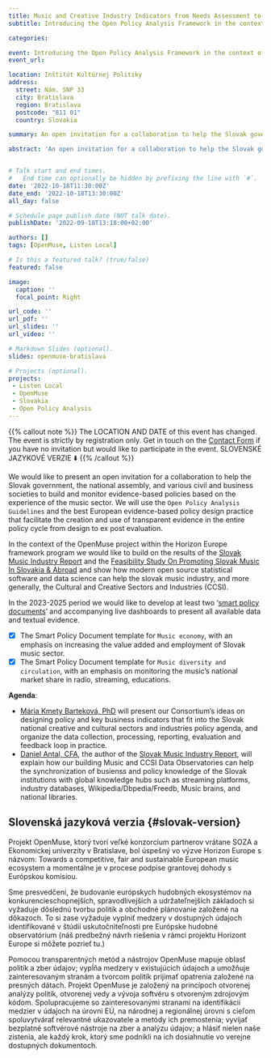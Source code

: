 ```yaml
---
title: Music and Creative Industry Indicators from Needs Assessment to Automated Production
subtitle: Introducing the Open Policy Analysis Framework in the context of Slovak national cultural and creative industries policy framework

categories:

event: Introducing the Open Policy Analysis Framework in the context of Slovak cultural and creative industries policy framework
event_url: 

location: Inštitút Kultúrnej Politiky
address:
  street: Nám. SNP 33
  city: Bratislava
  region: Bratislava
  postcode: "811 01"
  country: Slovakia

summary: An open invitation for a collaboration to help the Slovak government, the natonal assembly, and various civil and business societies to build and monitor evidence-based policies based on the experience of the music sector.

abstract: 'An open invitation for a collaboration to help the Slovak government, the natonal assembly, and various civil and business societies to build and monitor evidence-based policies based on the experience of the music sector. We will use the Open Policy Analysis Guideliens and the best European evidence-based policy design practice that faciliate the creation and use of transparent evidence in the entire policy cycle from design to ex post evalutation.'


# Talk start and end times.
#   End time can optionally be hidden by prefixing the line with `#`.
date: '2022-10-18T11:30:00Z'
date_end: '2022-10-18T13:30:00Z'
all_day: false

# Schedule page publish date (NOT talk date).
publishDate: '2022-09-18T13:18:00+02:00'

authors: []
tags: [OpenMuse, Listen Local]

# Is this a featured talk? (true/false)
featured: false

image:
  caption: ''
  focal_point: Right

url_code: ''
url_pdf: ''
url_slides: ''
url_video: ''

# Markdown Slides (optional).
slides: openmuse-bratislava

# Projects (optional).
projects:
 - Listen Local
 - OpenMuse
 - Slovakia
 - Open Policy Analysis
---
```


{{% callout note %}}
The LOCATION AND DATE of this event has changed. The event is strictly by registration only. Get in touch on the [Contact Form](https://reprex.nl/#contact) if you have no invitation but would like to participate in the event. SLOVENSKÉ JAZYKOVÉ VERZIE ⬇️
{{% /callout %}}

We would like to present an open invitation for a collaboration to help the Slovak government, the national assembly, and various civil and business societies to build and monitor evidence-based policies based on the experience of the music sector. We will use the `Open Policy Analysis Guidelines` and the best European evidence-based policy design practice that facilitate the creation and use of transparent evidence in the entire policy cycle from design to ex post evaluation.

In the context of the OpenMuse project within the Horizon Europe framework program we would like to build on the results of the [Slovak Music Industry Report](https://music.dataobservatory.eu/publication/slovak_music_industry_2019/) and the [Feasibility Study On Promoting Slovak Music In Slovakia & Abroad](https://music.dataobservatory.eu/publication/listen_local_2020/) and show how modern open source statistical software and data science can help the slovak music industry, and more generally, the Cultural and Creative Sectors and Industries (CCSI).

In the 2023-2025 period we would like to develop at least two ‘[smart policy documents](https://reprex.nl/apps/smart-policy-documents/)’ and accompanying live dashboards to present all available data and textual evidence. 
- [x] The Smart Policy Document template for `Music economy`, with an emphasis on increasing the value added and employment of Slovak music sector.
- [x] The Smart Policy Document template for `Music diversity and circulation`, with an emphasis on monitoring the music’s national market share in radio, streaming, educations.

**Agenda**:

- [Mária Kmety Barteková, PhD](https://music.dataobservatory.eu/authors/maria_bartekova/) will present our Consortium’s ideas on designing policy and key business indicators that fit into the Slovak national creative and cultural sectors and industries policy agenda, and organize the data collection, processing, reporting, evaluation and feedback loop in practice.
- [Daniel Antal, CFA](https://music.dataobservatory.eu/authors/daniel_antal/), the author of the [Slovak Music Industry Report](https://music.dataobservatory.eu/publication/slovak_music_industry_2019/), will explain how our building Music and CCSI Data Observatories can help the synchronization of busienss and policy knowledge of the Slovak institutions with global knowledge hubs such as streaming platforms, industry databases, Wikipedia/Dbpedia/Freedb, Music brains, and national libraries.


## Slovenská jazyková verzia {#slovak-version}

Projekt OpenMuse, ktorý tvorí veľké konzorcium partnerov vrátane SOZA a Ekonomickej univerzity v Bratislave, bol úspešný vo výzve Horizon Europe s názvom: Towards a competitive, fair and sustainable European music ecosystem a momentálne je v procese podpise grantovej dohody s Európskou komisiou.
 
Sme presvedčení, že budovanie európskych hudobných ekosystémov na konkurencieschopnejších, spravodlivejších a udržateľnejších základoch si vyžaduje dôslednú tvorbu politík a obchodné plánovanie založené na dôkazoch. To si zase vyžaduje vyplniť medzery v dostupných údajoch identifikované v štúdii uskutočniteľnosti pre Európske hudobné observatórium (náš predbežný návrh riešenia v rámci projektu Horizont Europe si môžete pozrieť tu.)
 
Pomocou transparentných metód a nástrojov OpenMuse mapuje oblasť politík a zber údajov; vypĺňa medzery v existujúcich údajoch a umožňuje zainteresovaným stranám a tvorcom politík prijímať opatrenia založené na presných dátach. Projekt OpenMuse je založený na princípoch otvorenej analýzy politík, otvorenej vedy a vývoja softvéru s otvoreným zdrojovým kódom. Spolupracujeme so zainteresovanými stranami na identifikácii medzier v údajoch na úrovni EÚ, na národnej a regionálnej úrovni s cieľom spoluvytvárať relevantné ukazovatele a metódy ich premostenia; vyvíjať bezplatné softvérové nástroje na zber a analýzu údajov; a hlásiť nielen naše zistenia, ale každý krok, ktorý sme podnikli na ich dosiahnutie vo verejne dostupných dokumentoch.